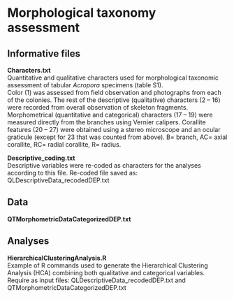 # <b>Morphological taxonomy assessment</b>

## Informative files
<b>Characters.txt</b><br>
Quantitative and qualitative characters used for morphological taxonomic assessment of tabular <i>Acropora</i> specimens (table S1).<br>
Color (1) was assessed from field observation and photographs from each of the colonies. The rest of the descriptive (qualitative) characters (2 – 16) were recorded from overall observation of skeleton fragments. Morphometrical (quantitative and categorical) characters (17 – 19) were measured directly from the branches using Vernier calipers. Corallite features (20 – 27) were obtained using a stereo microscope and an ocular graticule (except for 23 that was counted from above). B= branch, AC= axial corallite, RC= radial corallite, R= radius.

<b>Descriptive_coding.txt</b><br>
Descriptive variables were re-coded as characters for the analyses according to this file. Re-coded file saved as: QLDescriptiveData_recodedDEP.txt

## Data
<b>QTMorphometricDataCategorizedDEP.txt</b><br>


## Analyses

<b>HierarchicalClusteringAnalysis.R</b><br>
Example of R commands used to generate the Hierarchical Clustering Analysis (HCA) combining both qualitative and categorical variables. Require as input files: QLDescriptiveData_recodedDEP.txt and QTMorphometricDataCategorizedDEP.txt
